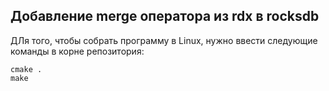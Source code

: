 ## Добавление merge оператора из rdx в rocksdb

ДЛя того, чтобы собрать программу в Linux, нужно ввести следующие команды в корне репозитория:
```
cmake .
make
```
